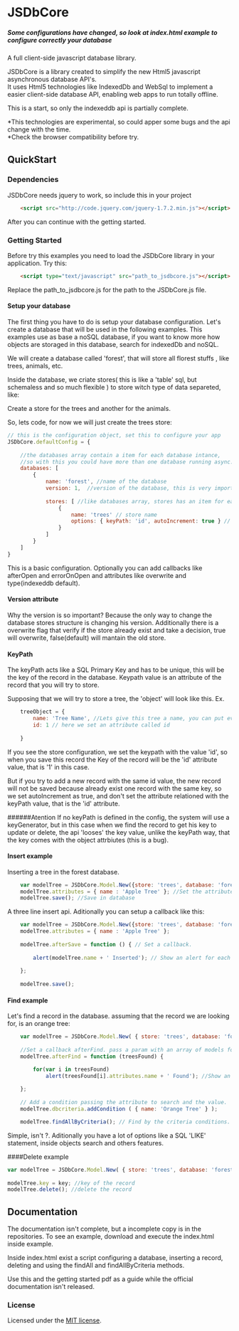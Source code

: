# JSDbCore
##### Some configurations have changed, so look at index.html example to configure correctly your database 
A full client-side javascript database library.

JSDbCore is a library created to simplify the new Html5 javascript asynchronous database API's.<br>
It uses Html5 technologies like IndexedDb and WebSql to implement a easier client-side database API,
enabling web apps to run totally offline.

This is a start, so only the indexeddb api is partially complete.

*This technologies are experimental, so could apper some bugs and the api change with the time.<br>
*Check the browser compatibility before try.

## QuickStart

### Dependencies
JSDbCore needs jquery to work, so include this in your project

```html
	<script src="http://code.jquery.com/jquery-1.7.2.min.js"></script>
```
After you can continue with the getting started.

### Getting Started
Before try this examples you need to load the JSDbCore library in your application.
Try this:

````html
	<script type="text/javascript" src="path_to_jsdbcore.js"></script>
````

Replace the path_to_jsdbcore.js for the path to the JSDbCore.js file.

#### Setup your database

The first thing you have to do is setup your database configuration.
Let's create a database that will be used in the following examples.
This examples use as base a noSQL database, if you want to know more how objects are storaged in this database, 
search for indexedDb and noSQL. 

We will create a database called 'forest', that will store all florest stuffs , like trees, animals, etc.

Inside the database, we criate stores( this is like a 'table' sql, but schemaless and so much flexible ) 
to store witch type of data separeted, like: 

Create a store for the trees and another for the animals.

So, lets code, for now we will just create the trees store:

```js
// this is the configuration object, set this to configure your app
JSDbCore.defaultConfig = {
	
	//the databases array contain a item for each database intance, 
	//so with this you could have more than one database running async.
	databases: [
		{
			name: 'forest', //name of the database
			version: 1,  //version of the database, this is very important, see bellow for better explanation
			
			stores: [ //like databases array, stores has an item for each store in db.
				{
					name: 'trees' // store name
					options: { keyPath: 'id', autoIncrement: true } // some options like the key, see bellow.
				}
			]
		}
	]
}
```

This is a basic configuration. Optionally you can add callbacks like afterOpen and errorOnOpen 
and attributes like overwrite and type(indexeddb default).

#### Version attribute
Why the version is so important?
Because the only way to change the database stores structure is changing his version.
Additionally there is a overwrite flag that verify if the store already exist and take a decision,
true will overwrite, false(default) will mantain the old store.	

#### KeyPath
The keyPath acts like a SQL Primary Key and has to be unique, this will be the key of the record in the database.
Keypath value is an attribute of the record that you will try to store.

Supposing that we will try to store a tree, the 'object' will look like this.
Ex.
```js
	treeObject = {
		name: 'Tree Name', //Lets give this tree a name, you can put every attribute that you want.
		id: 1 // here we set an attribute called id
		
	}
```	

If you see the store configuration, we set the keypath with the value  'id', so when you save this record the Key of the 
record will be the 'id' attribute value, that is '1' in this case.

But if you try to add a new record with the same id value, 
the new record will not be saved because already exist one record with the same key, so we set autoIncrement as true,
and don't set the attribute relationed with the keyPath value, that is the 'id' attribute.

######Atention
If no keyPath is defined in the config, the system will use a keyGenerator, but in this case when we find the record to get
his key to update or delete, the api 'looses' the key value, 
unlike the keyPath way, that the key comes with the object attrbiutes (this is a bug). 

#### Insert example

Inserting a tree in the forest database.

```js
	var modelTree = JSDbCore.Model.New({store: 'trees', database: 'forest'}); //Create a new model
	modelTree.attributes = { name : 'Apple Tree' }; //Set the attributes
	modelTree.save(); //Save in database
```

A three line insert api. Aditionally you can setup a callback like this:

```js
	var modelTree = JSDbCore.Model.New({store: 'trees', database: 'forest'});
	modelTree.attributes = { name : 'Apple Tree' };
	
	modelTree.afterSave = function () { // Set a callback.
		
		alert(modelTree.name + ' Inserted'); // Show an alert for each inserted model
	
	};
	
	modelTree.save();
```

#### Find example

Let's find a record in the database. assuming that the record we are looking for, is an orange tree:
```js
	var modelTree = JSDbCore.Model.New( { store: 'trees', database: 'forest' } ); //Create a new model
	
	//Set a callback afterFind. pass a param with an array of models found.
	modelTree.afterFind = function (treesFound) {

		for(var i in treesFound) 
			alert(treesFound[i].attributes.name + ' Found'); //Show an alert for each model found
	
	};
	
	// Add a condition passing the attribute to search and the value.
	modelTree.dbcriteria.addCondition ( { name: 'Orange Tree' } ); 

	modelTree.findAllByCriteria(); // Find by the criteria conditions.			

```

Simple, isn't ?. Aditionally you have a lot of options like a SQL 'LIKE' statement, inside objects search and others features.

####Delete example
```js
var modelTree = JSDbCore.Model.New( { store: 'trees', database: 'forest' } ); //Create a new model
				
modelTree.key = key; //key of the record
modelTree.delete(); //delete the record
```
## Documentation 

The documentation isn't complete, but a incomplete copy is in the repositories.
To see an example, download and execute the index.html inside example. 

Inside index.html exist a script configuring a database, inserting a record, deleting and using the findAll
and findAllByCriteria methods.

Use this and the getting started pdf as a guide while the official documentation isn't released.

### License
Licensed under the [MIT license](http://en.wikipedia.org/wiki/MIT_License).
